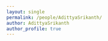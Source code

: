 ```yaml
---
layout: single
permalink: /people/AdittyaSrikanth/
author: AdittyaSrikanth
author_profile: true
---
```

